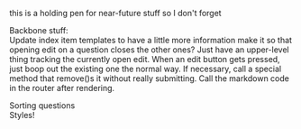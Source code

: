 this is a holding pen for near-future stuff so I don't forget

Backbone stuff:  
  Update index item templates to have a little more information
  make it so that opening edit on a question closes the other ones?
    Just have an upper-level thing tracking the currently open edit.
    When an edit button gets pressed, just boop out the existing one the normal way.
    If necessary, call a special method that remove()s it without really submitting.
    Call the markdown code in the router after rendering.

  Sorting questions  
  Styles!

